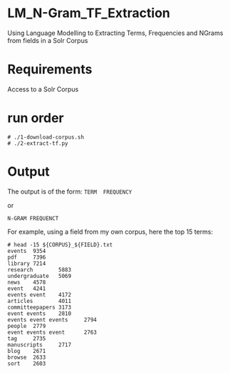 # LM_N-Gram_TF_Extraction
Using Language Modelling to Extracting Terms, Frequencies and NGrams from fields in a Solr Corpus

# Requirements
Access to a Solr Corpus


# run order
```
# ./1-download-corpus.sh
# ./2-extract-tf.py

```


# Output
The output is of the form:
```TERM  FREQUENCY```

or

```N-GRAM FREQUENCT```

For example, using a field from my own corpus, here the top 15 terms:
```
# head -15 ${CORPUS}_${FIELD}.txt
events  9354
pdf     7396
library 7214
research        5883
undergraduate   5069
news    4578
event   4241
events event    4172
articles        4011
committeepapers 3173
event events    2810
events event events     2794
people  2779
event events event      2763
tag     2735
manuscripts     2717
blog    2671
browse  2633
sort    2603
```
